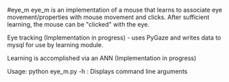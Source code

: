 #eye_m
eye_m is an implementation of a mouse that learns to associate 
eye movement/properties with mouse movement and clicks. After sufficient
learning, the mouse can be "clicked" with the eye. 

Eye tracking
	(Implementation in progress) - uses PyGaze and writes data to mysql for 
	use by learning module.

Learning is accomplished via an ANN
	(Implementation in progress)

Usage:
	python eye_m.py 
		-h	: Displays command line arguments
		

